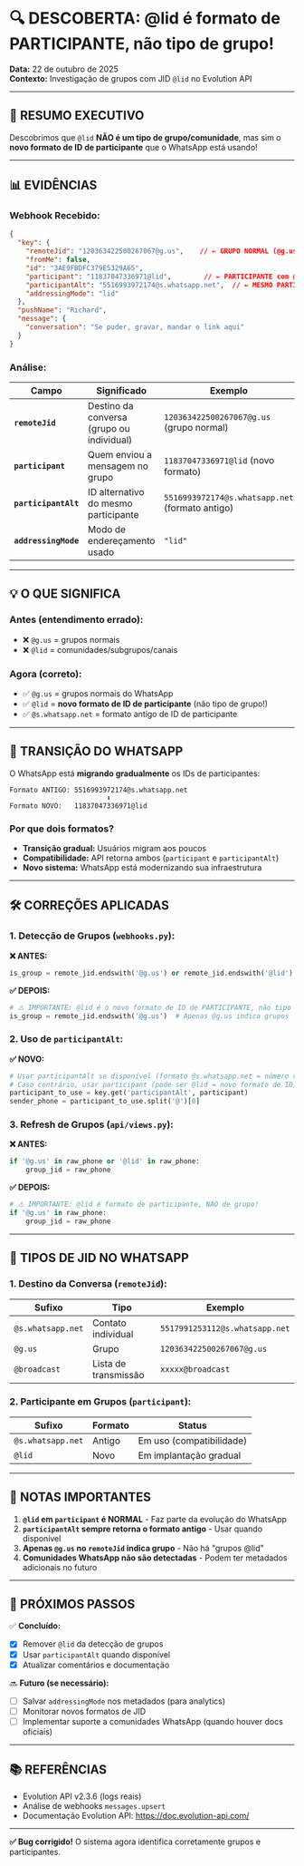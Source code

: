 # 🔍 DESCOBERTA: @lid é formato de PARTICIPANTE, não tipo de grupo!

**Data:** 22 de outubro de 2025  
**Contexto:** Investigação de grupos com JID `@lid` no Evolution API

---

## 🎯 **RESUMO EXECUTIVO**

Descobrimos que `@lid` **NÃO é um tipo de grupo/comunidade**, mas sim o **novo formato de ID de participante** que o WhatsApp está usando!

---

## 📊 **EVIDÊNCIAS**

### **Webhook Recebido:**

```json
{
  "key": {
    "remoteJid": "120363422500267067@g.us",    // ← GRUPO NORMAL (@g.us)
    "fromMe": false,
    "id": "3AE9FBDFC379E5329A65",
    "participant": "11837047336971@lid",        // ← PARTICIPANTE com @lid
    "participantAlt": "5516993972174@s.whatsapp.net",  // ← MESMO PARTICIPANTE (formato antigo)
    "addressingMode": "lid"
  },
  "pushName": "Richard",
  "message": {
    "conversation": "Se puder, gravar, mandar o link aqui"
  }
}
```

### **Análise:**

| Campo | Significado | Exemplo |
|-------|-------------|---------|
| **`remoteJid`** | Destino da conversa (grupo ou individual) | `120363422500267067@g.us` (grupo normal) |
| **`participant`** | Quem enviou a mensagem no grupo | `11837047336971@lid` (novo formato) |
| **`participantAlt`** | ID alternativo do mesmo participante | `5516993972174@s.whatsapp.net` (formato antigo) |
| **`addressingMode`** | Modo de endereçamento usado | `"lid"` |

---

## 💡 **O QUE SIGNIFICA**

### **Antes (entendimento errado):**
- ❌ `@g.us` = grupos normais
- ❌ `@lid` = comunidades/subgrupos/canais

### **Agora (correto):**
- ✅ `@g.us` = grupos normais do WhatsApp
- ✅ `@lid` = **novo formato de ID de participante** (não tipo de grupo!)
- ✅ `@s.whatsapp.net` = formato antigo de ID de participante

---

## 🔄 **TRANSIÇÃO DO WHATSAPP**

O WhatsApp está **migrando gradualmente** os IDs de participantes:

```
Formato ANTIGO: 5516993972174@s.whatsapp.net
                        ⬇️
Formato NOVO:   11837047336971@lid
```

### **Por que dois formatos?**

- **Transição gradual:** Usuários migram aos poucos
- **Compatibilidade:** API retorna ambos (`participant` e `participantAlt`)
- **Novo sistema:** WhatsApp está modernizando sua infraestrutura

---

## 🛠️ **CORREÇÕES APLICADAS**

### **1. Detecção de Grupos (`webhooks.py`):**

**❌ ANTES:**
```python
is_group = remote_jid.endswith('@g.us') or remote_jid.endswith('@lid')
```

**✅ DEPOIS:**
```python
# ⚠️ IMPORTANTE: @lid é o novo formato de ID de PARTICIPANTE, não tipo de grupo!
is_group = remote_jid.endswith('@g.us')  # Apenas @g.us indica grupos
```

### **2. Uso de `participantAlt`:**

**✅ NOVO:**
```python
# Usar participantAlt se disponível (formato @s.whatsapp.net = número real)
# Caso contrário, usar participant (pode ser @lid = novo formato de ID)
participant_to_use = key.get('participantAlt', participant)
sender_phone = participant_to_use.split('@')[0]
```

### **3. Refresh de Grupos (`api/views.py`):**

**❌ ANTES:**
```python
if '@g.us' in raw_phone or '@lid' in raw_phone:
    group_jid = raw_phone
```

**✅ DEPOIS:**
```python
# ⚠️ IMPORTANTE: @lid é formato de participante, NÃO de grupo!
if '@g.us' in raw_phone:
    group_jid = raw_phone
```

---

## 🎯 **TIPOS DE JID NO WHATSAPP**

### **1. Destino da Conversa (`remoteJid`):**

| Sufixo | Tipo | Exemplo |
|--------|------|---------|
| `@s.whatsapp.net` | Contato individual | `5517991253112@s.whatsapp.net` |
| `@g.us` | Grupo | `120363422500267067@g.us` |
| `@broadcast` | Lista de transmissão | `xxxxx@broadcast` |

### **2. Participante em Grupos (`participant`):**

| Sufixo | Formato | Status |
|--------|---------|--------|
| `@s.whatsapp.net` | Antigo | Em uso (compatibilidade) |
| `@lid` | Novo | Em implantação gradual |

---

## 📝 **NOTAS IMPORTANTES**

1. **`@lid` em `participant` é NORMAL** - Faz parte da evolução do WhatsApp
2. **`participantAlt` sempre retorna o formato antigo** - Usar quando disponível
3. **Apenas `@g.us` no `remoteJid` indica grupo** - Não há "grupos @lid"
4. **Comunidades WhatsApp não são detectadas** - Podem ter metadados adicionais no futuro

---

## 🚀 **PRÓXIMOS PASSOS**

✅ **Concluído:**
- [x] Remover `@lid` da detecção de grupos
- [x] Usar `participantAlt` quando disponível
- [x] Atualizar comentários e documentação

🔜 **Futuro (se necessário):**
- [ ] Salvar `addressingMode` nos metadados (para analytics)
- [ ] Monitorar novos formatos de JID
- [ ] Implementar suporte a comunidades WhatsApp (quando houver docs oficiais)

---

## 📚 **REFERÊNCIAS**

- Evolution API v2.3.6 (logs reais)
- Análise de webhooks `messages.upsert`
- Documentação Evolution API: https://doc.evolution-api.com/

---

**✅ Bug corrigido!** O sistema agora identifica corretamente grupos e participantes.

